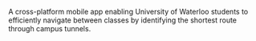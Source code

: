 A cross-platform mobile app enabling University of Waterloo students to efficiently navigate between classes by identifying the shortest route through campus tunnels.